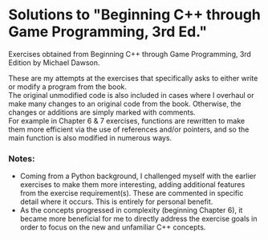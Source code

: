 # Solutions to "Beginning C++ through Game Programming, 3rd Ed."  
Exercises obtained from Beginning C++ through Game Programming, 3rd Edition by Michael Dawson.  
  
These are my attempts at the exercises that specifically asks to either write or modify a program from the book.  
The original unmodified code is also included in cases where I overhaul or make many changes to an original code from the book. Otherwise, the changes or additions are simply marked with comments.  
For example in Chapter 6 & 7 exercises, functions are rewritten to make them more efficient via the use of references and/or pointers, and so the main function is also modified in numerous ways.  
  
### Notes:  
- Coming from a Python background, I challenged myself with the earlier exercises to make them more interesting, adding additional features from the exercise requirement(s). These are commented in specific detail where it occurs. This is entirely for personal benefit.  
- As the concepts progressed in complexity (beginning Chapter 6), it became more beneficial for me to directly address the exercise goals in order to focus on the new and unfamiliar C++ concepts.   